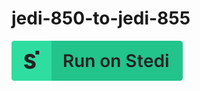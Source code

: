 # jedi-850-to-jedi-855

[![Run on Stedi](./../RunOnStedi.svg)](https://stedi.com/app/mappings/import?mapping=https://raw.githubusercontent.com/Stedi/starter-kit/main/mappings-examples/jedi-850-to-jedi-855/mapping.json&referrer=starter-kit&source_json=https://raw.githubusercontent.com/Stedi/starter-kit/main/mappings-examples/jedi-850-to-jedi-855/source-document.json&target_json=https://raw.githubusercontent.com/Stedi/starter-kit/main/mappings-examples/jedi-850-to-jedi-855/target-document.json)